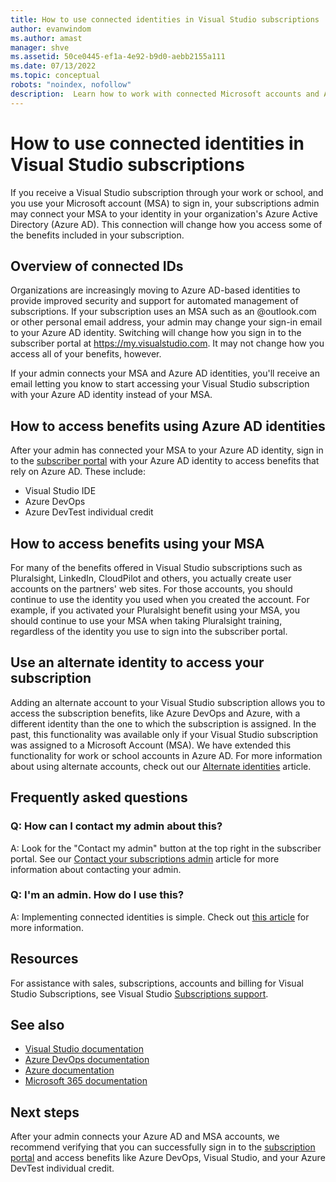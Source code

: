 ```yaml
---
title: How to use connected identities in Visual Studio subscriptions  | Microsoft Docs
author: evanwindom
ms.author: amast
manager: shve
ms.assetid: 50ce0445-ef1a-4e92-b9d0-aebb2155a111
ms.date: 07/13/2022
ms.topic: conceptual
robots: "noindex, nofollow"
description:  Learn how to work with connected Microsoft accounts and Azure Active Directory identities
---
```


# How to use connected identities in Visual Studio subscriptions

If you receive a Visual Studio subscription through your work or school, and you use your Microsoft account (MSA) to sign in, your subscriptions admin may connect your MSA to your identity in your organization's Azure Active Directory (Azure AD).  This connection will change how you access some of the benefits included in your subscription. 

## Overview of connected IDs

Organizations are increasingly moving to Azure AD-based identities to provide improved security and support for automated management of subscriptions.  If your subscription uses an MSA such as an @outlook.com or other personal email address, your admin may change your sign-in email to your Azure AD identity.  Switching will change how you sign in to the subscriber portal at https://my.visualstudio.com.  It may not change how you access all of your benefits, however.  

If your admin connects your MSA and Azure AD identities, you'll receive an email letting you know to start accessing your Visual Studio subscription with your Azure AD identity instead of your MSA. 

## How to access benefits using Azure AD identities

After your admin has connected your MSA to your Azure AD identity, sign in to the [subscriber portal](https://my.visualstudio.com) with your Azure AD identity to access benefits that rely on Azure AD.  These include:
+ Visual Studio IDE
+ Azure DevOps
+ Azure DevTest individual credit

## How to access benefits using your MSA

For many of the benefits offered in Visual Studio subscriptions such as Pluralsight, LinkedIn, CloudPilot and others, you actually create user accounts on the partners' web sites.  For those accounts, you should continue to use the identity you used when you created the account.  For example, if you activated your Pluralsight benefit using your MSA, you should continue to use your MSA when taking Pluralsight training, regardless of the identity you use to sign into the subscriber portal.  

## Use an alternate identity to access your subscription

Adding an alternate account to your Visual Studio subscription allows you to access the subscription benefits, like Azure DevOps and Azure, with a different identity than the one to which the subscription is assigned. In the past, this functionality was available only if your Visual Studio subscription was assigned to a Microsoft Account (MSA). We have extended this functionality for work or school accounts in Azure AD.  For more information about using alternate accounts, check out our [Alternate identities](vs-alternate-identity.md) article. 

## Frequently asked questions

### Q: How can I contact my admin about this?

A:  Look for the "Contact my admin" button at the top right in the subscriber portal. See our [Contact your subscriptions admin](contact-my-admin.md) article for more information about contacting your admin.  

### Q: I'm an admin.  How do I use this?

A:  Implementing connected identities is simple.  Check out [this article](personal-email-sign-ins.md) for more information. 

## Resources

For assistance with sales, subscriptions, accounts and billing for Visual Studio Subscriptions, see Visual Studio [Subscriptions support](https://aka.ms/vssubscriberhelp).

## See also

+ [Visual Studio documentation](/visualstudio/)
+ [Azure DevOps documentation](/azure/devops/)
+ [Azure documentation](/azure/)
+ [Microsoft 365 documentation](/microsoft-365/)

## Next steps

After your admin connects your Azure AD and MSA accounts, we recommend verifying that you can successfully sign in to the [subscription portal](https://my.visualstudio.com?wt.mc_id=o~msft~docs) and access benefits like Azure DevOps, Visual Studio, and your Azure DevTest individual credit.